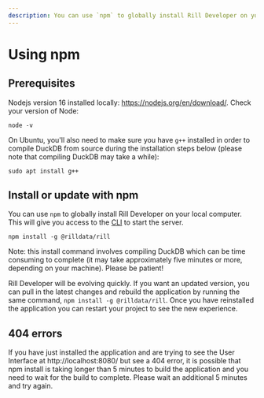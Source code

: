 ```yaml
---
description: You can use `npm` to globally install Rill Developer on your local computer. This will give you access to the CLI to start the server.
---
```


# Using npm

## Prerequisites

Nodejs version 16 installed locally: https://nodejs.org/en/download/. Check your version of Node:

```
node -v
```

On Ubuntu, you'll also need to make sure you have `g++` installed in order to compile DuckDB from source during the installation steps below (please note that compiling DuckDB may take a while):

```
sudo apt install g++
```
  
## Install or update with npm
You can use `npm` to globally install Rill Developer on your local computer. This will give you access to the [CLI](../cli.md) to start the server.

```
npm install -g @rilldata/rill
```

Note: this install command involves compiling DuckDB which can be time consuming to complete (it may take approximately five minutes or more, depending on your machine). Please be patient!



Rill Developer will be evolving quickly. If you want an updated version, you can pull in the latest changes and rebuild the application by running the same command, `npm install -g @rilldata/rill`. Once you have reinstalled the application you can restart your project to see the new experience.

## 404 errors
If you have just installed the application and are trying to see the User Interface at http://localhost:8080/ but see a 404 error, it is possible that npm install is taking longer than 5 minutes to build the application and you need to wait for the build to complete. Please wait an additional 5 minutes and try again.
